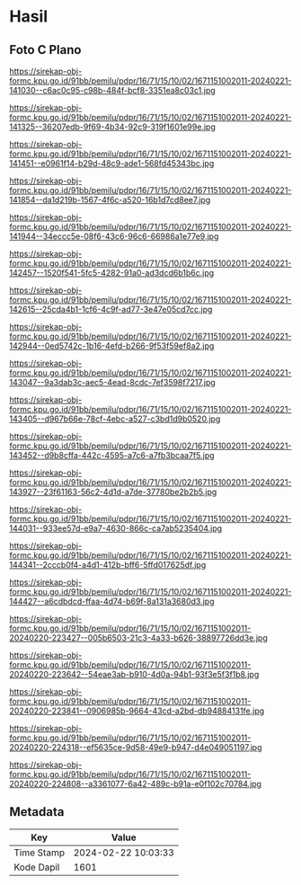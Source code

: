 # Hasil

## Foto C Plano

https://sirekap-obj-formc.kpu.go.id/91bb/pemilu/pdpr/16/71/15/10/02/1671151002011-20240221-141030--c6ac0c95-c98b-484f-bcf8-3351ea8c03c1.jpg

https://sirekap-obj-formc.kpu.go.id/91bb/pemilu/pdpr/16/71/15/10/02/1671151002011-20240221-141325--36207edb-9f69-4b34-92c9-319f1601e99e.jpg

https://sirekap-obj-formc.kpu.go.id/91bb/pemilu/pdpr/16/71/15/10/02/1671151002011-20240221-141451--e0961f14-b29d-48c9-ade1-568fd45343bc.jpg

https://sirekap-obj-formc.kpu.go.id/91bb/pemilu/pdpr/16/71/15/10/02/1671151002011-20240221-141854--da1d219b-1567-4f6c-a520-16b1d7cd8ee7.jpg

https://sirekap-obj-formc.kpu.go.id/91bb/pemilu/pdpr/16/71/15/10/02/1671151002011-20240221-141944--34eccc5e-08f6-43c6-96c6-66986a1e77e9.jpg

https://sirekap-obj-formc.kpu.go.id/91bb/pemilu/pdpr/16/71/15/10/02/1671151002011-20240221-142457--1520f541-5fc5-4282-91a0-ad3dcd6b1b6c.jpg

https://sirekap-obj-formc.kpu.go.id/91bb/pemilu/pdpr/16/71/15/10/02/1671151002011-20240221-142615--25cda4b1-1cf6-4c9f-ad77-3e47e05cd7cc.jpg

https://sirekap-obj-formc.kpu.go.id/91bb/pemilu/pdpr/16/71/15/10/02/1671151002011-20240221-142944--0ed5742c-1b16-4efd-b266-9f53f59ef8a2.jpg

https://sirekap-obj-formc.kpu.go.id/91bb/pemilu/pdpr/16/71/15/10/02/1671151002011-20240221-143047--9a3dab3c-aec5-4ead-8cdc-7ef3598f7217.jpg

https://sirekap-obj-formc.kpu.go.id/91bb/pemilu/pdpr/16/71/15/10/02/1671151002011-20240221-143405--d967b66e-78cf-4ebc-a527-c3bd1d9b0520.jpg

https://sirekap-obj-formc.kpu.go.id/91bb/pemilu/pdpr/16/71/15/10/02/1671151002011-20240221-143452--d9b8cffa-442c-4595-a7c6-a7fb3bcaa7f5.jpg

https://sirekap-obj-formc.kpu.go.id/91bb/pemilu/pdpr/16/71/15/10/02/1671151002011-20240221-143927--23f61163-56c2-4d1d-a7de-37780be2b2b5.jpg

https://sirekap-obj-formc.kpu.go.id/91bb/pemilu/pdpr/16/71/15/10/02/1671151002011-20240221-144031--933ee57d-e9a7-4630-866c-ca7ab5235404.jpg

https://sirekap-obj-formc.kpu.go.id/91bb/pemilu/pdpr/16/71/15/10/02/1671151002011-20240221-144341--2cccb0f4-a4d1-412b-bff6-5ffd017625df.jpg

https://sirekap-obj-formc.kpu.go.id/91bb/pemilu/pdpr/16/71/15/10/02/1671151002011-20240221-144427--a6cdbdcd-ffaa-4d74-b69f-8a131a3680d3.jpg

https://sirekap-obj-formc.kpu.go.id/91bb/pemilu/pdpr/16/71/15/10/02/1671151002011-20240220-223427--005b6503-21c3-4a33-b626-38897726dd3e.jpg

https://sirekap-obj-formc.kpu.go.id/91bb/pemilu/pdpr/16/71/15/10/02/1671151002011-20240220-223642--54eae3ab-b910-4d0a-94b1-93f3e5f3f1b8.jpg

https://sirekap-obj-formc.kpu.go.id/91bb/pemilu/pdpr/16/71/15/10/02/1671151002011-20240220-223841--0906985b-9664-43cd-a2bd-db94884131fe.jpg

https://sirekap-obj-formc.kpu.go.id/91bb/pemilu/pdpr/16/71/15/10/02/1671151002011-20240220-224318--ef5635ce-9d58-49e9-b947-d4e049051197.jpg

https://sirekap-obj-formc.kpu.go.id/91bb/pemilu/pdpr/16/71/15/10/02/1671151002011-20240220-224808--a3361077-6a42-489c-b91a-e0f102c70784.jpg


## Metadata

| Key        | Value               |
| ---------- | ------------------- |
| Time Stamp | 2024-02-22 10:03:33 |
| Kode Dapil | 1601                |



